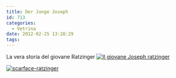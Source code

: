 ```yaml
---
title: Der Junge Joseph
id: 713
categories:
  - Vetrina
date: 2012-02-25 13:28:29
tags:
---
```


La vera storia del giovane Ratzinger
[![](http://impazzito.it/sites/impazzito.it/uploads/2012/02/stripwhite.jpg "Il giovane Joseph ratzinger")](http://impazzito.it/sites/impazzito.it/uploads/2012/02/stripwhite.jpg)

[![](http://impazzito.it/sites/impazzito.it/uploads/2012/02/scarface-ratzinger.png "scarface-ratzinger")](http://impazzito.it/sites/impazzito.it/uploads/2012/02/scarface-ratzinger.png)